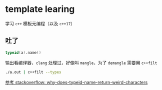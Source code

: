 # template learing
学习 `c++` 模板元编程（以及 `c++17`）

## 吐了
  
```c++
typeid(a).name()
```

输出看编译器，`clang` 处理过，好像叫 `mangle`，为了 `demangle` 需要用 `c++filt`

```bash
./a.out | c++filt --types
```

[参考 stackoverflow: why-does-typeid-name-return-weird-characters](https://stackoverflow.com/questions/4465872/why-does-typeid-name-return-weird-characters-using-gcc-and-how-to-make-it-prin)

